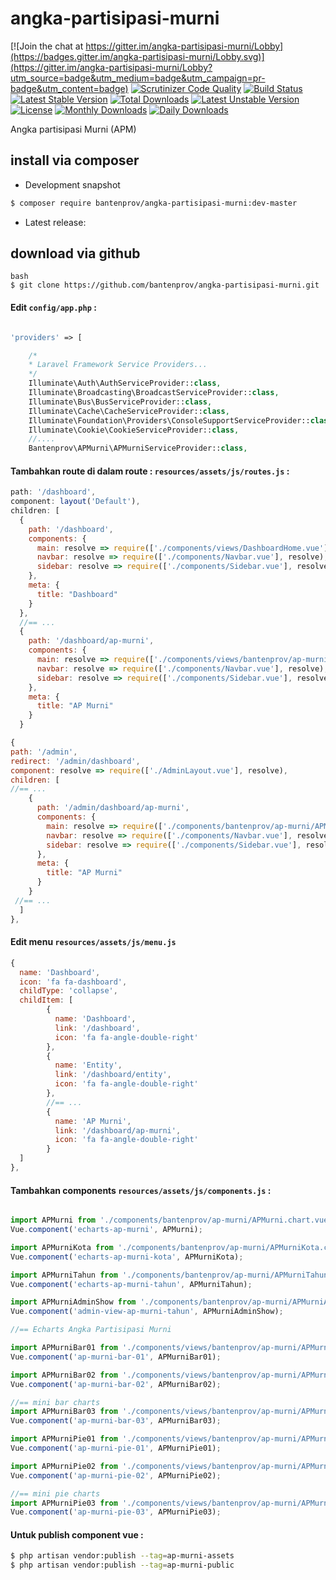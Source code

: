 # angka-partisipasi-murni

[![Join the chat at https://gitter.im/angka-partisipasi-murni/Lobby](https://badges.gitter.im/angka-partisipasi-murni/Lobby.svg)](https://gitter.im/angka-partisipasi-murni/Lobby?utm_source=badge&utm_medium=badge&utm_campaign=pr-badge&utm_content=badge)
[![Scrutinizer Code Quality](https://scrutinizer-ci.com/g/bantenprov/angka-partisipasi-murni/badges/quality-score.png?b=master)](https://scrutinizer-ci.com/g/bantenprov/angka-partisipasi-murni/?branch=master)
[![Build Status](https://scrutinizer-ci.com/g/bantenprov/angka-partisipasi-murni/badges/build.png?b=master)](https://scrutinizer-ci.com/g/bantenprov/angka-partisipasi-murni/build-status/master)
[![Latest Stable Version](https://poser.pugx.org/bantenprov/angka-partisipasi-murni/v/stable)](https://packagist.org/packages/bantenprov/angka-partisipasi-murni)
[![Total Downloads](https://poser.pugx.org/bantenprov/angka-partisipasi-murni/downloads)](https://packagist.org/packages/bantenprov/angka-partisipasi-murni)
[![Latest Unstable Version](https://poser.pugx.org/bantenprov/angka-partisipasi-murni/v/unstable)](https://packagist.org/packages/bantenprov/angka-partisipasi-murni)
[![License](https://poser.pugx.org/bantenprov/angka-partisipasi-murni/license)](https://packagist.org/packages/bantenprov/angka-partisipasi-murni)
[![Monthly Downloads](https://poser.pugx.org/bantenprov/angka-partisipasi-murni/d/monthly)](https://packagist.org/packages/bantenprov/angka-partisipasi-murni)
[![Daily Downloads](https://poser.pugx.org/bantenprov/angka-partisipasi-murni/d/daily)](https://packagist.org/packages/bantenprov/angka-partisipasi-murni)

Angka partisipasi Murni (APM)

## install via composer

- Development snapshot
```bash
$ composer require bantenprov/angka-partisipasi-murni:dev-master
```
- Latest release:

## download via github
~~~
bash
$ git clone https://github.com/bantenprov/angka-partisipasi-murni.git
~~~


#### Edit `config/app.php` :
```php

'providers' => [

    /*
    * Laravel Framework Service Providers...
    */
    Illuminate\Auth\AuthServiceProvider::class,
    Illuminate\Broadcasting\BroadcastServiceProvider::class,
    Illuminate\Bus\BusServiceProvider::class,
    Illuminate\Cache\CacheServiceProvider::class,
    Illuminate\Foundation\Providers\ConsoleSupportServiceProvider::class,
    Illuminate\Cookie\CookieServiceProvider::class,
    //....
    Bantenprov\APMurni\APMurniServiceProvider::class,

```
#### Tambahkan route di dalam route : `resources/assets/js/routes.js` :

```javascript
path: '/dashboard',
component: layout('Default'),
children: [
  {
    path: '/dashboard',
    components: {
      main: resolve => require(['./components/views/DashboardHome.vue'], resolve),
      navbar: resolve => require(['./components/Navbar.vue'], resolve),
      sidebar: resolve => require(['./components/Sidebar.vue'], resolve)
    },
    meta: {
      title: "Dashboard"
    }
  },
  //== ...
  {
    path: '/dashboard/ap-murni',
    components: {
      main: resolve => require(['./components/views/bantenprov/ap-murni/DashboardAPMurni.vue'], resolve),
      navbar: resolve => require(['./components/Navbar.vue'], resolve),
      sidebar: resolve => require(['./components/Sidebar.vue'], resolve)
    },
    meta: {
      title: "AP Murni"
    }
  }
```

```javascript
{
path: '/admin',
redirect: '/admin/dashboard',
component: resolve => require(['./AdminLayout.vue'], resolve),
children: [
//== ...
    {
      path: '/admin/dashboard/ap-murni',
      components: {
        main: resolve => require(['./components/bantenprov/ap-murni/APMurniAdmin.show.vue'], resolve),
        navbar: resolve => require(['./components/Navbar.vue'], resolve),
        sidebar: resolve => require(['./components/Sidebar.vue'], resolve)
      },
      meta: {
        title: "AP Murni"
      }
    }
 //== ...   
  ]
},

```
#### Edit menu `resources/assets/js/menu.js`

```javascript
{
  name: 'Dashboard',
  icon: 'fa fa-dashboard',
  childType: 'collapse',
  childItem: [
        {
          name: 'Dashboard',
          link: '/dashboard',
          icon: 'fa fa-angle-double-right'
        },
        {
          name: 'Entity',
          link: '/dashboard/entity',
          icon: 'fa fa-angle-double-right'
        },
        //== ...
        {
          name: 'AP Murni',
          link: '/dashboard/ap-murni',
          icon: 'fa fa-angle-double-right'
        }
  ]
},
```

#### Tambahkan components `resources/assets/js/components.js` :

```javascript

import APMurni from './components/bantenprov/ap-murni/APMurni.chart.vue';
Vue.component('echarts-ap-murni', APMurni);

import APMurniKota from './components/bantenprov/ap-murni/APMurniKota.chart.vue';
Vue.component('echarts-ap-murni-kota', APMurniKota);

import APMurniTahun from './components/bantenprov/ap-murni/APMurniTahun.chart.vue';
Vue.component('echarts-ap-murni-tahun', APMurniTahun);

import APMurniAdminShow from './components/bantenprov/ap-murni/APMurniAdmin.show.vue';
Vue.component('admin-view-ap-murni-tahun', APMurniAdminShow);

//== Echarts Angka Partisipasi Murni

import APMurniBar01 from './components/views/bantenprov/ap-murni/APMurniBar01.vue';
Vue.component('ap-murni-bar-01', APMurniBar01);

import APMurniBar02 from './components/views/bantenprov/ap-murni/APMurniBar02.vue';
Vue.component('ap-murni-bar-02', APMurniBar02);

//== mini bar charts
import APMurniBar03 from './components/views/bantenprov/ap-murni/APMurniBar03.vue';
Vue.component('ap-murni-bar-03', APMurniBar03);

import APMurniPie01 from './components/views/bantenprov/ap-murni/APMurniPie01.vue';
Vue.component('ap-murni-pie-01', APMurniPie01);

import APMurniPie02 from './components/views/bantenprov/ap-murni/APMurniPie02.vue';
Vue.component('ap-murni-pie-02', APMurniPie02);

//== mini pie charts
import APMurniPie03 from './components/views/bantenprov/ap-murni/APMurniPie03.vue';
Vue.component('ap-murni-pie-03', APMurniPie03);
```

#### Untuk publish component vue :

```bash
$ php artisan vendor:publish --tag=ap-murni-assets
$ php artisan vendor:publish --tag=ap-murni-public
```

